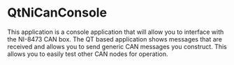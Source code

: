 # QtNiCanConsole

This application is a console application that will allow you to interface with the NI-8473 CAN box.  The QT based application shows messages that are received and allows you to send generic CAN messages you construct.  This allows you to easily test other CAN nodes for operation.
